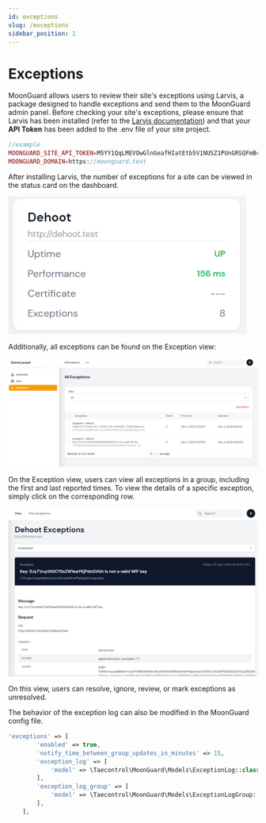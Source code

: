 ```yaml
---
id: exceptions
slug: /exceptions
sidebar_position: 1
---
```


# Exceptions

MoonGuard allows users to review their site's exceptions using Larvis, a package
designed to handle exceptions and send them to the MoonGuard admin panel. Before
checking your site's exceptions, please ensure that Larvis has been installed
(refer to the [Larvis documentation](../larvis.md)) and that your **API Token** has
been added to the .env file of your site project.

```php
//example
MOONGUARD_SITE_API_TOKEN=M5YY1QqLMEVOwGlnGeafHIatEtb5V1NUSZ1PUnGRSQFmBcwr96XoANFINNYO
MOONGUARD_DOMAIN=https://moonguard.test
```
After installing Larvis, the number of exceptions for a site can be viewed in
the status card on the dashboard.

![status exceptions](./img/status-exceptions.png)

Additionally, all exceptions can be found on the Exception view:

![Exceptions by group](./img/exceptions-by-group.png)

On the Exception view, users can view all exceptions in a group, including the
first and last reported times. To view the details of a specific exception,
simply click on the corresponding row.

![exceptions-detail](./img/exception-detail.png)

On this view, users can resolve, ignore, review, or mark exceptions as unresolved.

The behavior of the exception log can also be modified in the MoonGuard config file.

```php
'exceptions' => [
        'enabled' => true,
        'notify_time_between_group_updates_in_minutes' => 15,
        'exception_log' => [
            'model' => \Taecontrol\MoonGuard\Models\ExceptionLog::class,
        ],
        'exception_log_group' => [
            'model' => \Taecontrol\MoonGuard\Models\ExceptionLogGroup::class,
        ],
    ],
```
